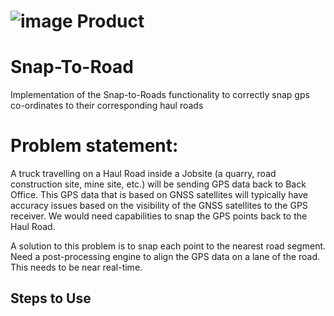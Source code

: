 # ![image](https://user-images.githubusercontent.com/82448514/179390131-debeeb32-7162-40a6-8ec4-584e3ccfce4c.png) Product
# Snap-To-Road

Implementation of the Snap-to-Roads functionality to correctly snap gps co-ordinates to their corresponding haul roads


# Problem statement:

A truck travelling on a Haul Road inside a Jobsite (a quarry, road construction site, mine site, etc.) will be sending GPS data back to Back Office. This GPS data that is based on GNSS satellites will typically have accuracy issues based on the visibility of the GNSS satellites to the GPS receiver. We would need capabilities to snap the GPS points back to the Haul Road.


A solution to this problem is to snap each point to the nearest road segment. Need a post-processing engine to align the GPS data on a lane of the road. This needs to be near real-time.

## Steps to Use
